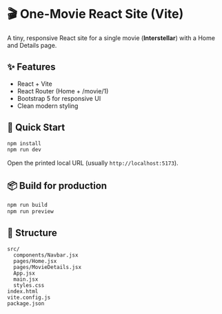 # 🎬 One-Movie React Site (Vite)

A tiny, responsive React site for a single movie (**Interstellar**) with a Home and Details page.

## ✨ Features
- React + Vite
- React Router (Home + /movie/1)
- Bootstrap 5 for responsive UI
- Clean modern styling

## 🚀 Quick Start
```bash
npm install
npm run dev
```
Open the printed local URL (usually `http://localhost:5173`).

## 📦 Build for production
```bash
npm run build
npm run preview
```

## 📁 Structure
```
src/
  components/Navbar.jsx
  pages/Home.jsx
  pages/MovieDetails.jsx
  App.jsx
  main.jsx
  styles.css
index.html
vite.config.js
package.json
```

